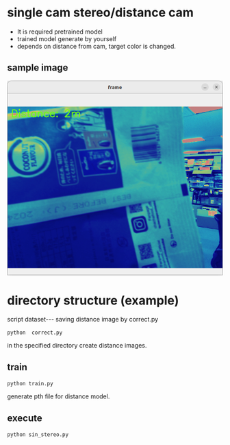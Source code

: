 # single cam stereo/distance cam
- It is required pretrained model
- trained model generate by yourself
- depends on distance from cam, target color is changed.

## sample image 

![image](samples.png)


# directory structure (example)
script
dataset--- saving distance image by correct.py

```
python  correct.py
```
in the specified directory create distance images.

## train

```
python train.py

```
generate pth file for distance model.


## execute


```
python sin_stereo.py

```



